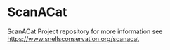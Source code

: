 # ScanACat
ScanACat Project repository for more information see https://www.snellsconservation.org/scanacat
